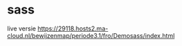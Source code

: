 # sass

live versie https://29118.hosts2.ma-cloud.nl/bewijzenmap/periode3.1/fro/Demosass/index.html
